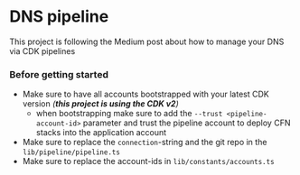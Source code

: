 # DNS pipeline 
This project is following the Medium post about how to manage your DNS via CDK pipelines

### Before getting started
- Make sure to have all accounts bootstrapped with your latest CDK version _(**this project is using the CDK v2**)_
    - when bootstrapping make sure to add the `--trust <pipeline-account-id>` parameter and trust the pipeline account to deploy CFN stacks into the application account
- Make sure to replace the `connection`-string and the git repo in the `lib/pipeline/pipeline.ts`
- Make sure to replace the account-ids in `lib/constants/accounts.ts`
